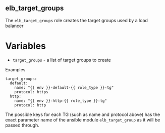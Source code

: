 elb_target_groups
-----------------

The `elb_target_groups` role creates the target groups used
by a load balancer

# Variables

* `target_groups` - a list of target groups to create

Examples
```
target_groups:
  default:
    name: "{{ env }}-default-{{ role_type }}-tg"
    protocol: https
  http:
    name: "{{ env }}-http-{{ role_type }}-tg"
    protocol: http
```

The possible keys for each TG (such as name and protocol above) has the exact
parameter name of the ansible module `elb_target_group` as it will be passed
through.
